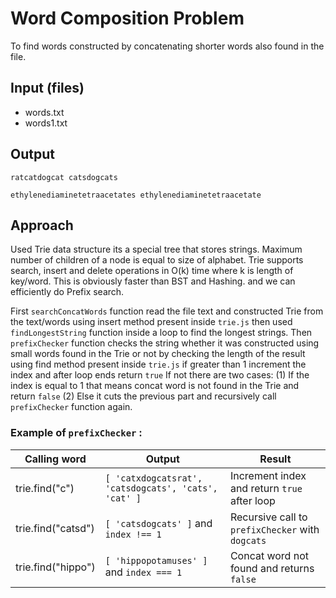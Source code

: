 # Word Composition Problem

To find words constructed by concatenating shorter words also found in the file.

## Input (files)

- words.txt
- words1.txt

## Output

```
ratcatdogcat catsdogcats

ethylenediaminetetraacetates ethylenediaminetetraacetate
```

## Approach

Used Trie data structure its a special tree that stores strings. Maximum number of children of a node is equal to size of alphabet. Trie supports search, insert and delete operations in O(k) time where k is length of key/word. This is obviously faster than BST and Hashing. and we can efficiently do Prefix search.

First `searchConcatWords` function read the file text and constructed Trie from the text/words using insert method present inside `trie.js` then used `findLongestString` function inside a loop to find the longest strings. Then `prefixChecker` function checks the string whether it was constructed using small words found in the Trie or not by checking the length of the result using find method present inside `trie.js` if greater than 1 increment the index and after loop ends return `true` If not there are two cases: (1) If the index is equal to 1 that means concat word is not found in the Trie and return `false` (2) Else it cuts the previous part and recursively call `prefixChecker` function again.

### Example of `prefixChecker` :

| Calling word       | Output                                               | Result                                           |
| ------------------ | ---------------------------------------------------- | ------------------------------------------------ |
| trie.find("c")     | `[ 'catxdogcatsrat', 'catsdogcats', 'cats', 'cat' ]` | Increment index and return `true` after loop     |
| trie.find("catsd") | `[ 'catsdogcats' ]` and `index !== 1`                | Recursive call to `prefixChecker` with `dogcats` |
| trie.find("hippo") | `[ 'hippopotamuses' ]` and `index === 1`             | Concat word not found and returns `false`        |
